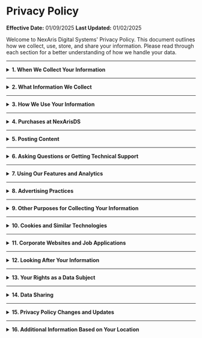 # Privacy Policy

**Effective Date:** 01/09/2025 
**Last Updated:** 01/02/2025

Welcome to NexAris Digital Systems' Privacy Policy. This document outlines how we collect, use, store, and share your information. Please read through each section for a better understanding of how we handle your data.

---

<details>
<summary><strong>1. When We Collect Your Information</strong></summary>

### **Collection Scenarios**
We collect your information when you:
- Register for or use our services.
- Interact with our customer support or report an issue.
- Make a purchase or interact with our features.
- Post content or participate in community activities.

This data is essential for providing you with our services and ensuring their functionality.

</details>

---

<details>
<summary><strong>2. What Information We Collect</strong></summary>

### **Personal Information You Provide**
- **Account Registration:** Username, email address, payment information, and other account-related details.
- **Communication:** Any information you share when contacting us, including through customer support, reports, or inquiries.

### **Automatically Collected Information**
- **Usage Data:** Your IP address, browser type, operating system, and interaction data (e.g., pages viewed, time spent).
- **Device Information:** Device type, location data (if enabled), and session identifiers.
- **Cookies & Tracking:** Data collected via cookies and other similar technologies.

</details>

---

<details>
<summary><strong>3. How We Use Your Information</strong></summary>

### **Primary Uses**
- To provide, operate, and improve our services.
- To communicate with you regarding your account, transactions, and support requests.
- For security purposes, such as protecting your account and preventing fraud.
- To comply with legal obligations and enforce our Terms of Service.

We may also use your information to personalize your experience and send marketing communications (where permitted).

</details>

---

<details>
<summary><strong>4. Purchases at NexArisDS</strong></summary>

### **Information Collected During Purchases**
We **do not** collect sensitive billing information like credit card details or PayPal accounts directly. When you make a purchase, the billing information (e.g., credit card info, PayPal account) is securely handled by third-party payment processors. 

We only collect:
- **Basic Information:** Your name, email address, and shipping address (if applicable) as part of the order process.
- **Order Details:** Items purchased, payment status, and transaction history.

### **Usage**
We use this information solely to:
- Process and complete your purchase.
- Provide receipts and transaction confirmation.
- Manage billing-related inquiries through third-party payment processors.

Your payment details are **not stored** by us and are only used for the authorized transaction.

</details>

---

<details>
<summary><strong>5. Posting Content</strong></summary>

### **What We Collect**
- **Content:** Any posts, comments, or other content you submit through our services.
- **Metadata:** Information like timestamps and device data associated with your content.

### **Usage**
Your content is used to provide and display it within our services. We may also use this data for internal analysis and improvement of our platform.

</details>

---

<details>
<summary><strong>6. Asking Questions or Getting Technical Support</strong></summary>

### **Information Collected**
- **Support Requests:** When you contact customer support, we collect your email address, username, and any details you provide about the issue.
- **Communication Records:** We retain records of support interactions for internal purposes and to improve our service.

### **Use**
- To answer your questions, resolve issues, and provide technical assistance.
- For users under 13, communication will involve a parent or guardian.

</details>

---

<details>
<summary><strong>7. Using Our Features and Analytics</strong></summary>

### **Analytics Data**
- We may use third-party analytics tools to help us understand how users interact with our services.
- These tools collect information like how often you visit, what pages you view, and how you engage with features.

### **Purpose**
- To improve user experience and optimize our systems.
- For internal reporting and analysis to enhance service functionality.

</details>

---

<details>
<summary><strong>8. Advertising Practices</strong></summary>

### **No Algorithmic Advertising**
- Our advertising system is not based on complex algorithms. We display ads based on user interaction and context but do not track users across websites for targeting purposes.
- Ads may be shown based on your service usage or other general behaviors.

### **Data Collected for Ads**
- Interaction data, such as clicks or impressions on ads shown on our platform.

</details>

---

<details>
<summary><strong>9. Other Purposes for Collecting Your Information</strong></summary>

### **Other Uses**
We may collect and use your information for:
- Legal obligations, such as complying with subpoenas or governmental requests.
- Investigating fraud or misconduct, ensuring the security of our services, and enforcing policies.
- Research, development, and service improvements.

</details>

---

<details>
<summary><strong>10. Cookies and Similar Technologies</strong></summary>

### **What We Use**
- **Cookies:** We use cookies to enhance user experience, remember your preferences, and analyze usage data.
- **Tracking Technologies:** Similar tools like web beacons or pixels to track your interactions with our site and services.

### **Purpose**
- To personalize your experience.
- For internal analytics and performance tracking.

</details>

---

<details>
<summary><strong>11. Corporate Websites and Job Applications</strong></summary>

### **Information Collected**
- **Job Applications:** Resume, contact details, and other information required during the application process.
- **Corporate Website:** Information you provide when contacting us or requesting more details about our services.

### **Use**
- To process job applications and communicate with applicants.
- For inquiries made via our corporate website to provide relevant information.

</details>

---

<details>
<summary><strong>12. Looking After Your Information</strong></summary>

### **Security Measures**
- We use encryption, access controls, and secure servers to protect your personal information.
- We restrict access to sensitive data to authorized personnel only.

### **Retention**
- We retain your information only for as long as necessary to fulfill the purposes outlined in this policy and comply with legal requirements.

</details>

---

<details>
<summary><strong>13. Your Rights as a Data Subject</strong></summary>

### **Your Data Rights**
- **Access & Portability:** Request a copy of the personal data we hold on you.
- **Rectification & Deletion:** Request corrections or deletion of inaccurate or outdated data.
- **Objection:** Object to the processing of your data for certain purposes.

For European Union residents, these rights are granted under the General Data Protection Regulation (GDPR).

</details>

---

<details>
<summary><strong>14. Data Sharing</strong></summary>

### **Situations for Sharing Data**
We may share your personal data in the following circumstances:
- **Business Transfers:** In the event of a merger, acquisition, or sale of assets.
- **Legal Compliance:** To comply with applicable laws or government requests.
- **Third-Party Services:** We may share data with trusted third-party service providers for operations, such as payment processing or hosting.

</details>

---

<details>
<summary><strong>15. Privacy Policy Changes and Updates</strong></summary>

### **Updates**
We may update this policy periodically. Any changes will be reflected by an updated “Last Updated” date at the top of this page. We may notify you of significant changes via email or through a notice on our platform.

</details>

---

<details>
<summary><strong>16. Additional Information Based on Your Location</strong></summary>

### **For European Residents (GDPR)**
- You have additional rights under the General Data Protection Regulation (GDPR).
- We are committed to ensuring your personal data is protected, and you can exercise your rights under the GDPR.

### **For California Residents**
- Under the California Consumer Privacy Act (CCPA), you have specific rights to access, delete, or opt out of the sale of your personal data.

</details>
